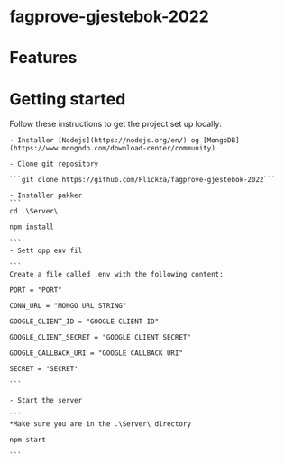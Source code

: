 # fagprove-gjestebok-2022
# Features
# Getting started
Follow these instructions to get the project set up locally:

    - Installer [Nodejs](https://nodejs.org/en/) og [MongoDB](https://www.mongodb.com/download-center/community)

    - Clone git repository

    ```git clone https://github.com/Flickza/fagprove-gjestebok-2022```

    - Installer pakker  
    ```
    cd .\Server\

    npm install

    ```  
    - Sett opp env fil  

    ```  
    Create a file called .env with the following content:  

    PORT = "PORT"  

    CONN_URL = "MONGO URL STRING"  

    GOOGLE_CLIENT_ID = "GOOGLE CLIENT ID"  

    GOOGLE_CLIENT_SECRET = "GOOGLE CLIENT SECRET"  

    GOOGLE_CALLBACK_URI = "GOOGLE CALLBACK URI"  

    SECRET = 'SECRET'  

    ```  
    
    - Start the server  

    ```  
    *Make sure you are in the .\Server\ directory  

    npm start  

    ```  